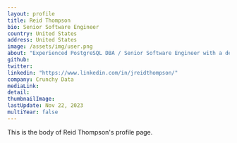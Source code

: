 ```yaml
---
layout: profile
title: Reid Thompson
bio: Senior Software Engineer
country: United States
address: United States
image: /assets/img/user.png
about: "Experienced PostgreSQL DBA / Senior Software Engineer with a demonstrated history of working in the pharmacy & health care industry. Strong engineering professional skilled in Databases(PostgreSQL, sqlite), Ruby, LINUX, C, shell scripting, Open Source technologies."
github: 
twitter:
linkedin: "https://www.linkedin.com/in/jreidthompson/"
company: Crunchy Data 
mediaLink:
detail: 
thumbnailImage:
lastUpdate: Nov 22, 2023
multiYear: false
---
```


This is the body of Reid Thompson's profile page.

